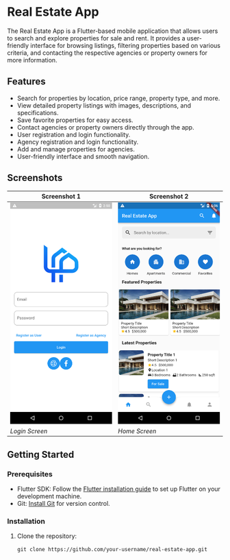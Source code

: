 # Real Estate App

The Real Estate App is a Flutter-based mobile application that allows users to search and explore properties for sale and rent. It provides a user-friendly interface for browsing listings, filtering properties based on various criteria, and contacting the respective agencies or property owners for more information.

## Features

- Search for properties by location, price range, property type, and more.
- View detailed property listings with images, descriptions, and specifications.
- Save favorite properties for easy access.
- Contact agencies or property owners directly through the app.
- User registration and login functionality.
- Agency registration and login functionality.
- Add and manage properties for agencies.
- User-friendly interface and smooth navigation.

## Screenshots

| Screenshot 1                  | Screenshot 2                  |
| ----------------------------- | ----------------------------- |
| ![Screenshot 1](screenshots/screenshot1.png) | ![Screenshot 2](screenshots/screenshot2.png) |
| *Login Screen*    | *Home Screen*    |


## Getting Started

### Prerequisites

- Flutter SDK: Follow the [Flutter installation guide](https://flutter.dev/docs/get-started/install) to set up Flutter on your development machine.
- Git: [Install Git](https://git-scm.com/book/en/v2/Getting-Started-Installing-Git) for version control.

### Installation

1. Clone the repository:

   ```shell
   git clone https://github.com/your-username/real-estate-app.git
